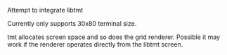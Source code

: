 

Attempt to integrate libtmt

Currently only supports 30x80 terminal size.

tmt allocates screen space and so does the grid renderer.
Possible it may work if the renderer operates directly from the libtmt screen.

